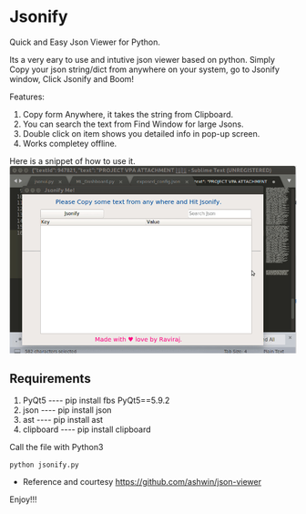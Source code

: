 # Jsonify
Quick and Easy Json Viewer for Python.


Its a very eary to use and intutive json viewer based on python. 
Simply Copy your json string/dict from anywhere on your system, go to Jsonify window, Click Jsonify and Boom!

Features:

1. Copy form Anywhere, it takes the string from Clipboard.
2. You can search the text from Find Window for large Jsons.
3. Double click on item shows you detailed info in pop-up screen.
4. Works completey offline.

Here is a snippet of how to use it.
![](Sample.gif)

## Requirements 
1. PyQt5     ---- pip install fbs PyQt5==5.9.2
2. json      ---- pip install json
3. ast       ---- pip install ast
4. clipboard ---- pip install clipboard

Call the file with Python3
```
python jsonify.py
```

* Reference and courtesy https://github.com/ashwin/json-viewer

Enjoy!!!
